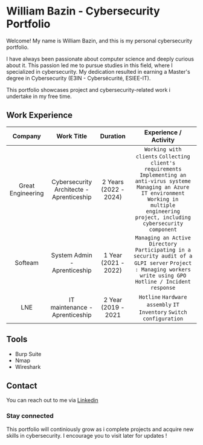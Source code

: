 #  William Bazin - Cybersecurity Portfolio
Welcome! My name is William Bazin, and this is my personal cybersecurity portfolio.

I have always been passionate about computer science and deeply curious about it. This passion led me to pursue studies in this field, where I specialized in cybersecurity. My dedication resulted in earning a Master's degree in Cybersecurity (E3IN - Cybersécurité, ESIEE-IT).

This portfolio showcases project and cybersecurity-related work i undertake in my free time.


## Work Experience

| Company | Work Title | Duration | Experience / Activity |
| :-----: | :--------: | :------: | :-------------------: |
| Great Engineering | Cybersecurity Architecte - Aprenticeship | 2 Years (2022 - 2024) | `Working with clients` `Collecting client's requirements` `Implementing an anti-virus systeme` `Managing an Azure IT environment` `Working in  multiple engineering project, including cybersecurity component`
| Softeam | System Admin - Aprenticeship | 1 Year (2021 - 2022) | `Managing an Active Directory` `Participating in a security audit of a GLPI server` `Project : Managing workers write using GPO` `Hotline / Incident response`
| LNE | IT maintenance - Aprenticeship | 2 Year (2019 - 2021 | `Hotline` `Hardware assembly` `IT Inventory` `Switch configuration`

## Tools

* Burp Suite
* Nmap
* Wireshark


## Contact
You can reach out to me via [Linkedin](https://www.linkedin.com/mynetwork/grow/?skipRedirect=true)


### Stay connected

This portfolio will continiously grow as i complete projects and acquire new skills in cybersecurity. I encourage you to visit later for updates !
